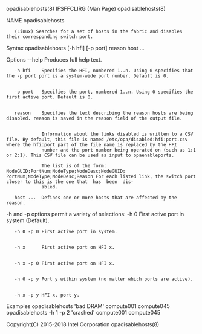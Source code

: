 
opadisablehosts(8)                                                                          IFSFFCLIRG (Man Page)                                                                          opadisablehosts(8)



NAME
       opadisablehosts



       (Linux) Searches for a set of hosts in the fabric and disables their corresponding switch port.

Syntax
       opadisablehosts [-h hfi] [-p port] reason host ...

Options
       --help    Produces full help text.


       -h hfi    Specifies the HFI, numbered 1..n. Using 0 specifies that the -p port port is a system-wide port number. Default is 0.


       -p port   Specifies the port, numbered 1..n. Using 0 specifies the first active port. Default is 0.


       reason    Specifies the text describing the reason hosts are being disabled. reason is saved in the reason field of the output file.


                 Information about the links disabled is written to a CSV file. By default, this file is named /etc/opa/disabled:hfi:port.csv where the hfi:port part of the file name is replaced by the HFI
                 number and the port number being operated on (such as 1:1 or 2:1). This CSV file can be used as input to opaenableports.

                 The list is of the form: NodeGUID;PortNum;NodeType;NodeDesc;NodeGUID; PortNum;NodeType;NodeDesc;Reason For each listed link, the switch port closer to this is the one that  has  been  dis‐
                 abled.

       host ...  Defines one or more hosts that are affected by the reason.



-h and -p options permit a variety of selections:
       -h 0      First active port in system (Default).


       -h 0 -p 0 First active port in system.


       -h x      First active port on HFI x.


       -h x -p 0 First active port on HFI x.


       -h 0 -p y Port y within system (no matter which ports are active).


       -h x -p y HFI x, port y.


Examples
       opadisablehosts 'bad DRAM' compute001 compute045
       opadisablehosts -h 1 -p 2 'crashed' compute001 compute045



Copyright(C) 2015-2018                                                                        Intel Corporation                                                                            opadisablehosts(8)
